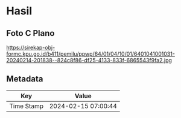 # Hasil

## Foto C Plano

https://sirekap-obj-formc.kpu.go.id/b411/pemilu/ppwp/64/01/04/10/01/6401041001031-20240214-201838--824c8f86-df25-4133-833f-6865543f9fa2.jpg


## Metadata

| Key        | Value               |
| ---------- | ------------------- |
| Time Stamp | 2024-02-15 07:00:44 |



